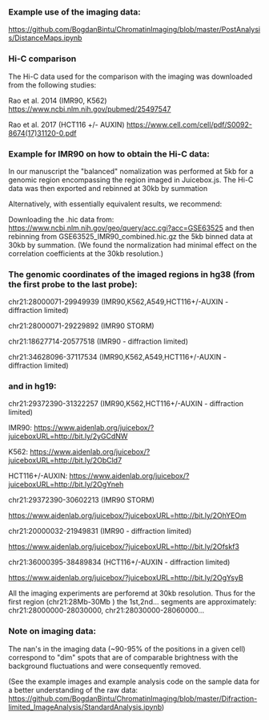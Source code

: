 ### Example use of the imaging data:

https://github.com/BogdanBintu/ChromatinImaging/blob/master/PostAnalysis/DistanceMaps.ipynb

### Hi-C comparison

The Hi-C data used for the comparison with the imaging was downloaded from the following studies:

Rao et al. 2014 (IMR90, K562)
https://www.ncbi.nlm.nih.gov/pubmed/25497547

Rao et al. 2017 (HCT116 +/- AUXIN)
https://www.cell.com/cell/pdf/S0092-8674(17)31120-0.pdf


### Example for IMR90 on how to obtain the Hi-C data:

In our manuscript the "balanced" nomalization was performed at 5kb for a genomic region encompassing the region imaged in Juicebox.js. 
The Hi-C data was then exported and rebinned at 30kb by summation

Alternatively, with essentially equivalent results, we recommend:

Downloading the .hic data from: https://www.ncbi.nlm.nih.gov/geo/query/acc.cgi?acc=GSE63525
and then rebinning from GSE63525_IMR90_combined.hic.gz the 5kb binned data at 30kb by summation.
(We found the normalization had minimal effect on the correlation coefficients at the 30kb resolution.)

### The genomic coordinates of the imaged regions in hg38 (from the first probe to the last probe):

chr21:28000071-29949939 (IMR90,K562,A549,HCT116+/-AUXIN - diffraction limited)

chr21:28000071-29229892  (IMR90 STORM) 

chr21:18627714-20577518 (IMR90 - diffraction limited)

chr21:34628096-37117534 (IMR90,K562,A549,HCT116+/-AUXIN - diffraction limited)  

### and in hg19:

chr21:29372390-31322257 (IMR90,K562,HCT116+/-AUXIN - diffraction limited)

IMR90: https://www.aidenlab.org/juicebox/?juiceboxURL=http://bit.ly/2yGCdNW

K562: https://www.aidenlab.org/juicebox/?juiceboxURL=http://bit.ly/2ObCld7

HCT116+/-AUXIN: https://www.aidenlab.org/juicebox/?juiceboxURL=http://bit.ly/2OgYneh

chr21:29372390-30602213 (IMR90 STORM) 

https://www.aidenlab.org/juicebox/?juiceboxURL=http://bit.ly/2OhYEOm

chr21:20000032-21949831 (IMR90 - diffraction limited)

https://www.aidenlab.org/juicebox/?juiceboxURL=http://bit.ly/2Ofskf3

chr21:36000395-38489834 (HCT116+/-AUXIN - diffraction limited)  

https://www.aidenlab.org/juicebox/?juiceboxURL=http://bit.ly/2OgYsyB


All the imaging experiments are perforemd at 30kb resolution.
Thus for the first region (chr21:28Mb-30Mb ) the 1st,2nd... segments are approximately: chr21:28000000-28030000, chr21:28030000-28060000...


### Note on imaging data:

The nan's in the imaging data (~90-95% of the positions in a given cell) correspond to "dim" spots that are of comparable brightness with the background fluctuations and were consequently removed. 

(See the example images and example analysis code on the sample data for a better understanding of the raw data: https://github.com/BogdanBintu/ChromatinImaging/blob/master/Difraction-limited_ImageAnalysis/StandardAnalysis.ipynb)
